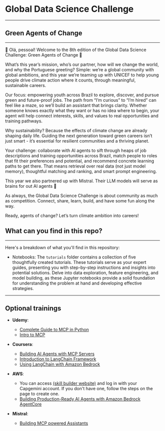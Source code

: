 # Global Data Science Challenge

---

## Green Agents of Change

---

🍃 Olá, pessoal! Welcome to the 8th edition of the Global Data Science Challenge: Green Agents of Change 🍃

What’s this year’s mission, who’s our partner, how will we change the world, and why the Portuguese greeting? Simple: we’re a global community with global ambitions, and this year we’re teaming up with UNICEF to help young people drive climate action where it counts, through meaningful, sustainable careers.

Our focus: empowering youth across Brazil to explore, discover, and pursue green and future-proof jobs. The path from “I’m curious” to “I’m hired” can feel like a maze, so we’ll build an assistant that brings clarity. Whether someone knows exactly what they want or has no idea where to begin, your agent will help connect interests, skills, and values to real opportunities and training pathways.

Why sustainability? Because the effects of climate change are already shaping daily life. Guiding the next generation toward green careers isn’t just smart - it’s essential for resilient communities and a thriving planet.

Your challenge: collaborate with AI agents to sift through heaps of job descriptions and training opportunities across Brazil, match people to roles that fit their preferences and potential, and recommend concrete learning paths to get there. That means retrieval over real data (not just model memory), thoughtful matching and ranking, and smart prompt engineering.

This year we also partnered up with Mistral. Their LLM models will serve as brains for out AI agents 🤖

As always, the Global Data Science Challenge is about community as much as competition. Connect, share, learn, build, and have some fun along the way.

Ready, agents of change? Let’s turn climate ambition into careers!

## What can you find in this repo?

---

Here's a breakdown of what you'll find in this repository:

- Notebooks: The `tutorials` folder contains a collection of five thoughtfully created tutorials. These tutorials serve 
 as your expert guides, presenting you with step-by-step instructions and insights into potential solutions. Delve into 
 data exploration, feature engineering, and model building, as these Jupyter notebooks provide a solid foundation for 
 understanding the problem at hand and developing effective strategies.

---

## Optional trainings
- **Udemy**:
  - [Complete Guide to MCP in Python](https://capgemini.udemy.com/course/learn-mcp-model-context-protocol-complete-guide/)
  - [Intro to MCP](https://capgemini.udemy.com/course/intro-to-mcp-model-content-protocol-claude/)

- **Coursera**:
  - [Building AI Agents with MCP Servers](https://www.coursera.org/videos/vibe-coding-with-cursor-ai/5jaGt?apiSource=enterprise_external_api_leg_with_course_type&authProvider=capgemini&isExternal=true&program=capgemini-learning-program-71mtd)
  - [Introduction to LangChain Framework](https://www.coursera.org/videos/develop-generative-ai-applications-get-started/J2RdU?isExternal=true&authProvider=capgemini&attemptSSOLogin=true&program=capgemini-learning-program-71mtd&apiSource=enterprise_external_api_leg_with_course_type)
  - [Using LangChain with Amazon Bedrock](https://www.coursera.org/videos/amazon-bedrock-customization-optimization-automation/xdS84?isExternal=true&authProvider=capgemini&attemptSSOLogin=true&program=capgemini-learning-program-71mtd&apiSource=enterprise_external_api_leg_with_course_type)

- **AWS**:
  - You can access [(skill builder website)](https://skillbuilder.aws/) and log in with your Capgemini account. If you don't have one, follow the steps on the page to create one.
  - [Building Production-Ready AI Agents with Amazon Bedrock AgentCore](https://skillbuilder.aws/learn/4G7V8NQB5B/building-productionready-ai-agents-with-amazon-bedrock-agentcore)

- **Mistral**:
  - [Building MCP powered Assistants](https://www.youtube.com/@MistralAIOfficial/streams)

